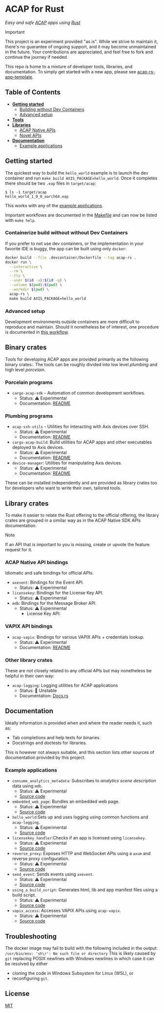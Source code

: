 # ACAP for Rust

_Easy and safe [ACAP] apps using [Rust]_

> [!IMPORTANT]
> This project is an experiment provided "as is".
> While we strive to maintain it, there's no guarantee of ongoing support, and it may become
> unmaintained in the future.
> Your contributions are appreciated, and feel free to fork and continue the journey if needed.

This repo is home to a mixture of developer tools, libraries, and documentation.
To simply get started with a new app, please
see [acap-rs-app-template](https://github.com/AxisCommunications/acap-rs-app-template).

## Table of Contents

- [**Getting started**](#getting-started)
    - [Building without Dev Containers](#building-without-dev-containers)
    - [Advanced setup](#advanced-setup)
- [**Tools**](#tools)
- [**Libraries**](#libraries)
    - [ACAP Native APIs](#acap-native-apis)
    - [Novel APIs](#novel-apis)
- [**Documentation**](#documentation)
    - [Example applications](#example-applications)

## Getting started

The quickest way to build the `hello_world` example is to launch the dev container and
run `make build AXIS_PACKAGE=hello_world`.
Once it completes there should be two `.eap` files in `target/acap`:

```console
$ ls -1 target/acap
hello_world_1_0_0_aarch64.eap
```

This works with any of the [example applications](#example-applications).

Important workflows are documented in the [Makefile](./Makefile) and can now be listed with
`make help`.

### Containerize build without without Dev Containers

If you prefer to not use dev containers, or the implementation in your favorite IDE is buggy, the
app can be built using
only `docker`:

```sh
docker build --file .devcontainer/Dockerfile --tag acap-rs .
docker run \
  --interactive \
  --rm \
  --tty \
  --user $(id -u):$(id -g) \
  --volume $(pwd):$(pwd) \
  --workdir $(pwd) \
  acap-rs \
  make build AXIS_PACKAGE=hello_world
```

### Advanced setup

Development environments outside containers are more difficult to reproduce and maintain.
Should it nonetheless be of interest, one procedure is documented
in [this workflow](.github/workflows/on-host-workflow.yml).

## Binary crates

Tools for developing ACAP apps are provided primarily as the following binary crates:.
The tools can be roughly divided into low level _plumbing_ and high level _porcelain_.

### Porcelain programs

- `cargo-acap-sdk` - Automation of common development workflows.
  - Status: ⚠️ Experimental
  - Documentation: [README](crates/cargo-acap-sdk/README.md)

### Plumbing programs

- `acap-ssh-utils` - Utilities for interacting with Axis devices over SSH.
    - Status: ⚠️ Experimental
    - Documentation: [README](crates/acap-ssh-utils/README.md)
- `cargo-acap-build`: Build utilities for ACAP apps and other executables deployed to Axis devices.
    - Status: ⚠️ Experimental
    - Documentation: [README](crates/cargo-acap-build/README.md)
- `device-manager`: Utilities for manipulating Axis devices.
    - Status: ⚠️ Experimental
    - Documentation: [README](crates/device-manager/README.md)

These can be installed independently and are provided as library crates too for developers who want
to write their own,
tailored tools.

## Library crates

To make it easier to relate the Rust offering to the official offering, the library crates are
grouped in a similar way as in the ACAP Native SDK APIs documentation.

> [!NOTE]
> If an API that is important to you is missing, create or upvote the feature request for it.

### ACAP Native API bindings

Idiomatic and safe bindings for official APIs.

- `axevent`: Bindings for the Event API.
    - Status: ⚠️ Experimental
- `licensekey`: Bindings for the License Key API.
    - Status: ⚠️ Experimental
- `mdb`: Bindings for the Message Broker API.
    - Status: ⚠️ Experimental
        - License Key API:

### VAPIX API bindings

- `acap-vapix`: Bindings for various VAPIX APIs + credentials lookup.
    - Status: ⚠️ Experimental
    - Documentation: [README](crates/acap-vapix/README.md)

### Other library crates

These are not closely related to any official APIs but may nonetheless be helpful in their own way:

- `acap-logging`: Logging utilities for ACAP applications
    - Status: 🚧 Unstable
    - Documentation: [Docs.rs](https://docs.rs/acap-logging/latest/acap_logging/)

## Documentation

Ideally information is provided when and where the reader needs it, such as:

- Tab completions and help texts for binaries.
- Docstrings and doctests for libraries.

This is however not always suitable, and this section lists other sources of documentation provided
by this project.

### Example applications

- `consume_analytics_metadata`: Subscribes to _analytics scene description_ data using `mdb`.
    - Status: ⚠️ Experimental
    - [Source code](apps/consume_analytics_metadata/src/main.rs)
- `embedded_web_page`: Bundles an embedded web page.
    - Status: ⚠️ Experimental
    - [Source code](apps/embedded_web_page/src/main.rs)
- `hello_world`:Sets up and uses logging using common functions and `acap-logging`.
    - Status: ⚠️ Experimental
    - [Source code](apps/hello_world/src/main.rs)
- `licensekey_handler`:Checks if an app is licensed using `licensekey`.
    - Status: ⚠️ Experimental
    - [Source code](apps/licensekey_handler/src/main.rs)
- `reverse_proxy`: Exposes HTTP and WebSocket APIs using a `axum` and reverse proxy configuration.
    - Status: ⚠️ Experimental
    - [Source code](apps/reverse_proxy/src/main.rs)
- `send_event`: Sends events using `axevent`.
    - Status: ⚠️ Experimental
    - [Source code](apps/send_event/src/main.rs)
- `using_a_build_script`: Generates html, lib and app manifest files using a build script.
    - Status: ⚠️ Experimental
    - [Source code](apps/using_a_build_script/src/main.rs)
- `vapix_access`: Accesses VAPIX APIs using `acap-vapix`.
    - Status: ⚠️ Experimental
    - [Source code](apps/vapix_access/src/main.rs)

## Troubleshooting

The docker image may fail to build with the following included in the output:
`/usr/bin/env: 'sh\r': No such file or directory`
This is likely caused by `git` replacing POSIX newlines with Windows newlines in which case it can
be resolved by either

- cloning the code in Windows Subsystem for Linux (WSL), or
- reconfiguring `git`.

## License

[MIT](LICENSE)

[ACAP]: https://axiscommunications.github.io/acap-documentation/

[Rust]: https://doc.rust-lang.org/
